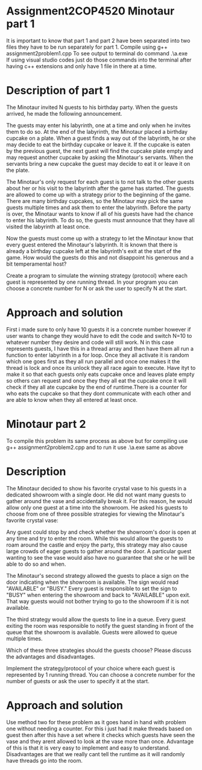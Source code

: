 # Assignment2COP4520 Minotaur part 1
It is important to know that part 1 and part 2 have been separated into two files they have to be run separately for part 1.
Compile using
g++ assignment2problem1.cpp
To see output to terminal do command
.\a.exe    
If using visual studio codes just do those commands into the terminal after having c++ extensions and only have 1 file in there at a time.

# Description of part 1 
The Minotaur invited N guests to his birthday party. When the guests arrived, he made the following announcement.

The guests may enter his labyrinth, one at a time and only when he invites them to do so. At the end of the labyrinth, the Minotaur placed a birthday cupcake on a plate. When a guest finds a way out of the labyrinth, he or she may decide to eat the birthday cupcake or leave it. If the cupcake is eaten by the previous guest, the next guest will find the cupcake plate empty and may request another cupcake by asking the Minotaur's servants. When the servants bring a new cupcake the guest may decide to eat it or leave it on the plate.

The Minotaur's only request for each guest is to not talk to the other guests about her or his visit to the labyrinth after the game has started. The guests are allowed to come up with a strategy prior to the beginning of the game. There are many birthday cupcakes, so the Minotaur may pick the same guests multiple times and ask them to enter the labyrinth. Before the party is over, the Minotaur wants to know if all of his guests have had the chance to enter his labyrinth. To do so, the guests must announce that they have all visited the labyrinth at least once.

Now the guests must come up with a strategy to let the Minotaur know that every guest entered the Minotaur's labyrinth. It is known that there is already a birthday cupcake left at the labyrinth's exit at the start of the game. How would the guests do this and not disappoint his generous and a bit temperamental host?

Create a program to simulate the winning strategy (protocol) where each guest is represented by one running thread. In your program you can choose a concrete number for N or ask the user to specify N at the start.
# Approach and solution
First i made sure to only have 10 guests it is a concrete number however if user wants to change they would have to edit the code and switch N=10 to whatever number they desire and code will still work. N in this case represents guests, I have this in a thread array and then have them all run a function to enter labyrinth in a for loop. Once they all activate it is random which one goes first as they all run parallel and once one makes it the thread is lock and once its unlock they all race again to execute. Have ityt to make it so that each guests only eats cupcake once and leaves plate empty so others can request and once they they all eat the cupcake once it will check if they all ate cupcake by the end of runtime.There is a counter for who eats the cupcake so that they dont communicate with each other and are able to know when they all entered at least once.

# Minotaur part 2 
To compile this problem its same process as above but for compiling use 
g++ assignment2problem2.cpp
and to run it use
.\a.exe same as above
# Description 
The Minotaur decided to show his favorite crystal vase to his guests in a dedicated showroom with a single door. He did not want many guests to gather around the vase and accidentally break it. For this reason, he would allow only one guest at a time into the showroom. He asked his guests to choose from one of three possible strategies for viewing the Minotaur's favorite crystal vase:

Any guest could stop by and check whether the showroom's door is open at any time and try to enter the room. While this would allow the guests to roam around the castle and enjoy the party, this strategy may also cause large crowds of eager guests to gather around the door. A particular guest wanting to see the vase would also have no guarantee that she or he will be able to do so and when.

The Minotaur's second strategy allowed the guests to place a sign on the door indicating when the showroom is available. The sign would read "AVAILABLE" or "BUSY." Every guest is responsible to set the sign to "BUSY" when entering the showroom and back to "AVAILABLE" upon exit. That way guests would not bother trying to go to the showroom if it is not available.

The third strategy would allow the quests to line in a queue. Every guest exiting the room was responsible to notify the guest standing in front of the queue that the showroom is available. Guests were allowed to queue multiple times.

Which of these three strategies should the guests choose? Please discuss the advantages and disadvantages.

Implement the strategy/protocol of your choice where each guest is represented by 1 running thread. You can choose a concrete number for the number of guests or ask the user to specify it at the start.
# Approach and solution
Use method two for these problem as it goes hand in hand with problem one without needing a counter. For this i just had it make threads based on guest then after this have a set where it checks which guests have seen the vase and they arent allowed to look at the vase more than once.
Advantage of this is that it is very easy to implement and easy to understand.
Disadvantages are that we really cant tell the runtime as it will randomly have threads go into the room.
